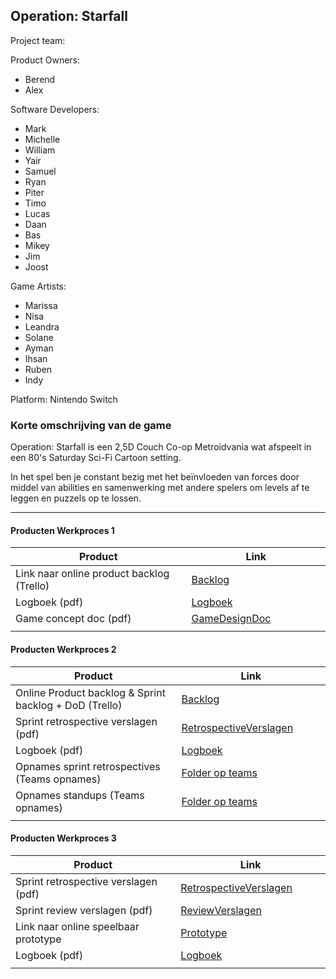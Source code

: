 ## Operation: Starfall
Project team:

Product Owners:
- Berend
- Alex

Software Developers:
- Mark
- Michelle
- William
- Yair
- Samuel
- Ryan
- Piter
- Timo
- Lucas
- Daan
- Bas
- Mikey
- Jim
- Joost

Game Artists:
- Marissa
- Nisa
- Leandra
- Solane
- Ayman
- Ihsan
- Ruben
- Indy

Platform:
Nintendo Switch

### Korte omschrijving van de game
Operation: Starfall is een 2,5D Couch Co-op Metroidvania wat afspeelt in een 80's Saturday Sci-Fi Cartoon setting.

In het spel ben je constant bezig met het beïnvloeden van forces door middel van abilities en samenwerking met andere spelers om levels af te leggen en puzzels op te lossen.

---
#### Producten Werkproces 1
| Product  | Link |
| ------ |  ------ |
| Link naar online product backlog (Trello) | [Backlog]
| Logboek (pdf)                             | [Logboek]
| Game concept doc (pdf)                    | [GameDesignDoc]
|<img width=500/>|<img width=300/>|
   
#### Producten Werkproces 2
| Product  | Link |
| ------ |  ------ |
| Online Product backlog & Sprint backlog + DoD (Trello)    | [Backlog]
| Sprint retrospective verslagen (pdf)                      | [RetrospectiveVerslagen]
| Logboek (pdf)                                             | [Logboek]
| Opnames sprint retrospectives (Teams opnames)             | [Folder op teams]
| Opnames standups (Teams opnames)                          | [Folder op teams]
|<img width=500/>|<img width=300/>|
   
#### Producten Werkproces 3
| Product  | Link |
| ------ |  ------ |
| Sprint retrospective verslagen (pdf)  | [RetrospectiveVerslagen]
| Sprint review verslagen (pdf)         | [ReviewVerslagen]
| Link naar online speelbaar prototype  | [Prototype]
| Logboek (pdf)                         | [Logboek]
|<img width=500/>|<img width=300/>|

   [Backlog]: <https://trello.com/b/NkLp0zTo/operation-starfall-sprint-13-first-vertical-slice>
   [Logboek]: <https://github.com/BNS-MarkUlrich/agp_inlever_template/blob/master/producten/Starfall_%20Logboek.pdf>
   [GameDesignDoc]: <https://github.com/BNS-MarkUlrich/agp_inlever_template/blob/master/producten/Concept%20Document.pdf>
   [RetrospectiveVerslagen]: <https://github.com/BNS-MarkUlrich/agp_inlever_template/blob/master/producten/Starfall_%20Retrospectives.pdf>
   [ReviewVerslagen]: <https://github.com/BNS-MarkUlrich/agp_inlever_template/blob/master/producten/Starfall_%20Reviews.pdf>
   [Prototype]: <https://github.com/BAStudio/OperationStarfall>
   [Folder op teams]: <https://mediacollegeamsterdam.sharepoint.com/:f:/r/teams/K-F3M8BOHLOGame-AgileGameProductie/Gedeelde%20documenten/General/Daily%20stand-up%20videos?csf=1&web=1&e=gHBezG>
